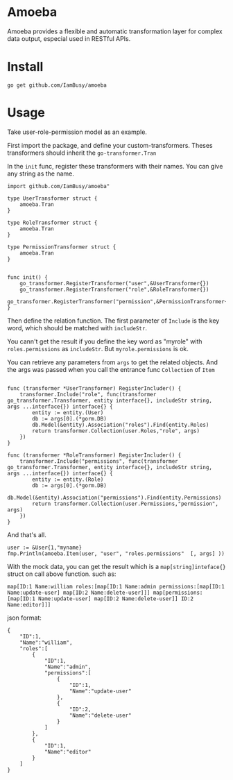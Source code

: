# Amoeba
 Amoeba provides a flexible and automatic transformation layer for complex data output,
 especial used in RESTful APIs.
 
# Install

```
go get github.com/IamBusy/amoeba
```

# Usage

Take user-role-permission model as an example.

First import the package, and define your custom-transformers.
Theses transformers should inherit the `go-transformer.Tran`

In the `init` func, register these transformers with their names. You can give any
string as the name.

```apple js
import github.com/IamBusy/amoeba"

type UserTransformer struct {
	amoeba.Tran
}

type RoleTransformer struct {
	amoeba.Tran
}

type PermissionTransformer struct {
	amoeba.Tran
}


func init() {
	go_transformer.RegisterTransformer("user",&UserTransformer{})
	go_transformer.RegisterTransformer("role",&RoleTransformer{})
	go_transformer.RegisterTransformer("permission",&PermissionTransformer{})
}

```

Then define the relation function. The first parameter of `Include` is the key word, 
which should be matched with `includeStr`.

You cann't get the result if you define the key word as "myrole" with `roles.permissions` as `includeStr`.
But `myrole.permissions` is ok.

You can retrieve any parameters from `args` to get the related objects.
And the args was passed when you call the entrance func `Collection` of `Item`


```

func (transformer *UserTransformer) RegisterIncluder() {
	transformer.Include("role", func(transformer go_transformer.Transformer, entity interface{}, includeStr string, args ...interface{}) interface{} {
		entity := entity.(User)
		db := args[0].(*gorm.DB)
		db.Model(&entity).Association("roles").Find(entity.Roles)
		return transformer.Collection(user.Roles,"role", args)
	})
}

func (transformer *RoleTransformer) RegisterIncluder() {
	transformer.Include("permissions", func(transformer go_transformer.Transformer, entity interface{}, includeStr string, args ...interface{}) interface{} {
		entity := entity.(Role)
		db := args[0].(*gorm.DB)
		db.Model(&entity).Association("permissions").Find(entity.Permissions)
		return transformer.Collection(user.Permissions,"permission", args)
	})
}

```

And that's all.


```
user := &User{1,"myname}
fmp.Println(amoeba.Item(user, "user", "roles.permissions"  [, args] ))
```

With the mock data, you can get the result which is a `map[string]inteface{}` struct on call above function.
such as:

```
map[ID:1 Name:william roles:[map[ID:1 Name:admin permissions:[map[ID:1 Name:update-user] map[ID:2 Name:delete-user]]] map[permissions:[map[ID:1 Name:update-user] map[ID:2 Name:delete-user]] ID:2 Name:editor]]]
```

json format:

```
{
	"ID":1,
	"Name":"william",
	"roles":[
		{
			"ID":1,
			"Name":"admin",
			"permissions":[
				{
					"ID":1,
					"Name":"update-user"
				},
				{
					"ID":2,
					"Name":"delete-user"
				}
			]
		},
		{
			"ID":1,
			"Name":"editor"
		}
	]
}

```